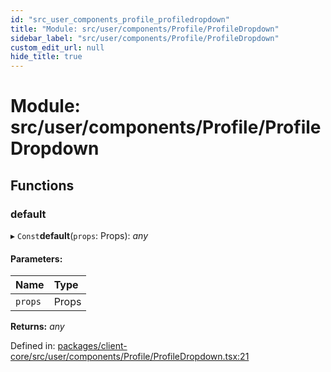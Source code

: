 ```yaml
---
id: "src_user_components_profile_profiledropdown"
title: "Module: src/user/components/Profile/ProfileDropdown"
sidebar_label: "src/user/components/Profile/ProfileDropdown"
custom_edit_url: null
hide_title: true
---
```


# Module: src/user/components/Profile/ProfileDropdown

## Functions

### default

▸ `Const`**default**(`props`: Props): *any*

#### Parameters:

Name | Type |
:------ | :------ |
`props` | Props |

**Returns:** *any*

Defined in: [packages/client-core/src/user/components/Profile/ProfileDropdown.tsx:21](https://github.com/xr3ngine/xr3ngine/blob/716a06460/packages/client-core/src/user/components/Profile/ProfileDropdown.tsx#L21)
